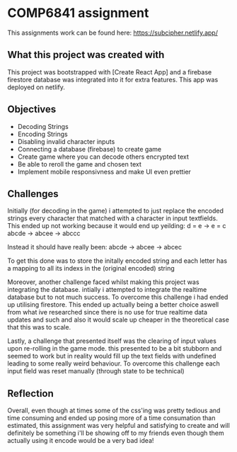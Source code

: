 # COMP6841 assignment
This assignments work can be found here:
https://subcipher.netlify.app/

## What this project was created with

This project was bootstrapped with [Create React App] and a firebase firestore database was integrated into it for extra features. This app was deployed on netlify.

## Objectives

- Decoding Strings
- Encoding Strings
- Disabling invalid character inputs
- Connecting a database (firebase) to create game
- Create game where you can decode others encrypted text
- Be able to reroll the game and chosen text
- Implement mobile responsivness and make UI even prettier

## Challenges
Initially (for decoding in the game) i attempted to just replace the encoded strings every character that matched with a character in input textfields. This ended up not working because it would end up yeilding:
d = e -> e = c
abcde -> abcee -> abccc

Instead it should have really been:
abcde -> abcee -> abcec

To get this done was to store the initally encoded string and each letter has a mapping to all its indexs in the (original encoded) string 

Moreover, another challenge faced whilst making this project was integrating the database. intially i attempted to integrate the realtime database but to not much success. To overcome this challenge i had ended up utilising firestore. This ended up actually being a better choice aswell from what ive researched since there is no use for true realtime data updates and such and also it would scale up cheaper in the theoretical case that this was to scale.

Lastly, a challenge that presented itself was the clearing of input values upon re-rolling in the game mode. this presented to be a bit stubborn and seemed to work but in reality would fill up the text fields with undefined leading to some really weird behaviour. To overcome this challenge each input field was reset manually (through state to be technical)

## Reflection
Overall, even though at times some of the css'ing was pretty tedious and time consuming and ended up posing more of a time consumation than estimated, this assignment was very helpful and satisfying to create and will definitely be something i'll be showing off to my friends even though them actually using it encode would be a very bad idea!

